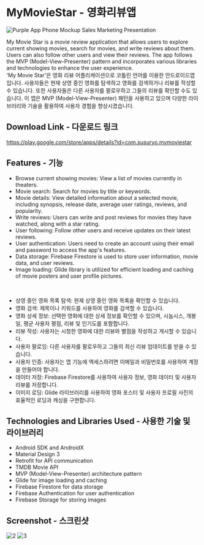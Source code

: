 # MyMovieStar - 영화리뷰앱

![Purple App Phone Mockup Sales Marketing Presentation](https://github.com/Hyesu68/MyMovieStar/assets/40760917/75f2cc74-4583-4ead-8948-6158ba68cda1)

My Movie Star is a movie review application that allows users to explore current showing movies, search for movies, and write reviews about them. Users can also follow other users and view their reviews. The app follows the MVP (Model-View-Presenter) pattern and incorporates various libraries and technologies to enhance the user experience.</br>
'My Movie Star'은 영화 리뷰 어플리케이션으로 코틀린 언어를 이용한 안드로이드앱입니다. 사용자들은 현재 상영 중인 영화를 탐색하고 영화를 검색하거나 리뷰를 작성할 수 있습니다. 또한 사용자들은 다른 사용자를 팔로우하고 그들의 리뷰를 확인할 수도 있습니다. 이 앱은 MVP (Model-View-Presenter) 패턴을 사용하고 있으며 다양한 라이브러리와 기술을 활용하여 사용자 경험을 향상시켰습니다.

## Download Link - 다운로드 링크
https://play.google.com/store/apps/details?id=com.susuryo.mymoviestar


## Features - 기능

- Browse current showing movies: View a list of movies currently in theaters.
- Movie search: Search for movies by title or keywords.
- Movie details: View detailed information about a selected movie, including synopsis, release date, average user ratings, reviews, and popularity.
- Write reviews: Users can write and post reviews for movies they have watched, along with a star rating.
- User following: Follow other users and receive updates on their latest reviews.
- User authentication: Users need to create an account using their email and password to access the app's features.
- Data storage: Firebase Firestore is used to store user information, movie data, and user reviews.
- Image loading: Glide library is utilized for efficient loading and caching of movie posters and user profile pictures.
</br>

- 상영 중인 영화 목록 탐색: 현재 상영 중인 영화 목록을 확인할 수 있습니다.
- 영화 검색: 제목이나 키워드를 사용하여 영화를 검색할 수 있습니다.
- 영화 상세 정보: 선택한 영화에 대한 상세 정보를 확인할 수 있으며, 시놉시스, 개봉일, 평균 사용자 평점, 리뷰 및 인기도를 포함합니다.
- 리뷰 작성: 사용자는 시청한 영화에 대한 리뷰와 별점을 작성하고 게시할 수 있습니다.
- 사용자 팔로잉: 다른 사용자를 팔로우하고 그들의 최신 리뷰 업데이트를 받을 수 있습니다.
- 사용자 인증: 사용자는 앱 기능에 액세스하려면 이메일과 비밀번호를 사용하여 계정을 만들어야 합니다.
- 데이터 저장: Firebase Firestore를 사용하여 사용자 정보, 영화 데이터 및 사용자 리뷰를 저장합니다.
- 이미지 로딩: Glide 라이브러리를 사용하여 영화 포스터 및 사용자 프로필 사진의 효율적인 로딩과 캐싱을 구현합니다.

## Technologies and Libraries Used - 사용한 기술 및 라이브러리

- Android SDK and AndroidX
- Material Design 3
- Retrofit for API communication
- TMDB Movie API
- MVP (Model-View-Presenter) architecture pattern
- Glide for image loading and caching
- Firebase Firestore for data storage
- Firebase Authentication for user authentication
- Firebase Storage for storing images

## Screenshot - 스크린샷

![2](https://github.com/Hyesu68/MyMovieStar/assets/40760917/14f724d7-bc10-42d7-b8d2-b5699dad1050)
![3](https://github.com/Hyesu68/MyMovieStar/assets/40760917/f1d86668-b073-4a3d-b5fb-32ecc526810e)

